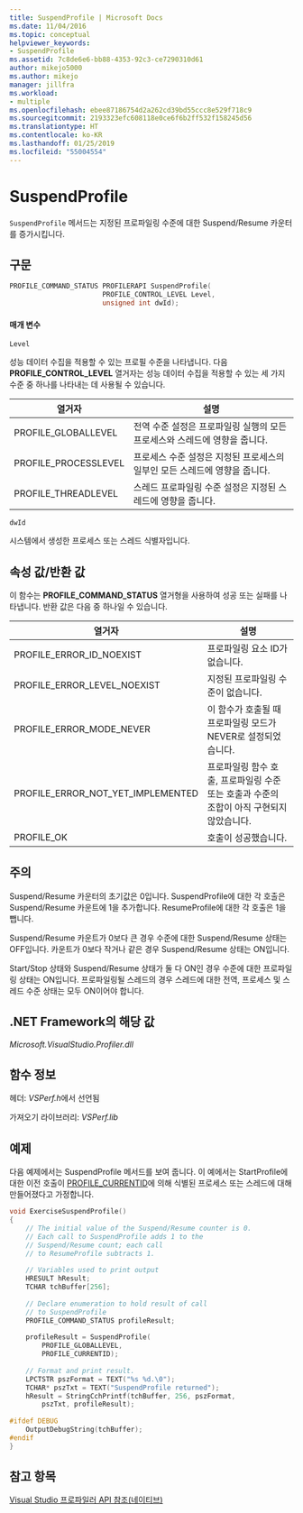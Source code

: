 ```yaml
---
title: SuspendProfile | Microsoft Docs
ms.date: 11/04/2016
ms.topic: conceptual
helpviewer_keywords:
- SuspendProfile
ms.assetid: 7c8de6e6-bb88-4353-92c3-ce7290310d61
author: mikejo5000
ms.author: mikejo
manager: jillfra
ms.workload:
- multiple
ms.openlocfilehash: ebee87186754d2a262cd39bd55ccc8e529f718c9
ms.sourcegitcommit: 2193323efc608118e0ce6f6b2ff532f158245d56
ms.translationtype: HT
ms.contentlocale: ko-KR
ms.lasthandoff: 01/25/2019
ms.locfileid: "55004554"
---
```

# <a name="suspendprofile"></a>SuspendProfile
`SuspendProfile` 메서드는 지정된 프로파일링 수준에 대한 Suspend/Resume 카운터를 증가시킵니다.  
  
## <a name="syntax"></a>구문  
  
```cpp  
PROFILE_COMMAND_STATUS PROFILERAPI SuspendProfile(  
                       PROFILE_CONTROL_LEVEL Level,   
                       unsigned int dwId);  
```  
  
#### <a name="parameters"></a>매개 변수  
 `Level`  
  
 성능 데이터 수집을 적용할 수 있는 프로필 수준을 나타냅니다. 다음 **PROFILE_CONTROL_LEVEL** 열거자는 성능 데이터 수집을 적용할 수 있는 세 가지 수준 중 하나를 나타내는 데 사용될 수 있습니다.  
  
|열거자|설명|  
|----------------|-----------------|  
|PROFILE_GLOBALLEVEL|전역 수준 설정은 프로파일링 실행의 모든 프로세스와 스레드에 영향을 줍니다.|  
|PROFILE_PROCESSLEVEL|프로세스 수준 설정은 지정된 프로세스의 일부인 모든 스레드에 영향을 줍니다.|  
|PROFILE_THREADLEVEL|스레드 프로파일링 수준 설정은 지정된 스레드에 영향을 줍니다.|  
  
 `dwId`  
  
 시스템에서 생성한 프로세스 또는 스레드 식별자입니다.  
  
## <a name="property-valuereturn-value"></a>속성 값/반환 값  
 이 함수는 **PROFILE_COMMAND_STATUS** 열거형을 사용하여 성공 또는 실패를 나타냅니다. 반환 값은 다음 중 하나일 수 있습니다.  
  
|열거자|설명|  
|----------------|-----------------|  
|PROFILE_ERROR_ID_NOEXIST|프로파일링 요소 ID가 없습니다.|  
|PROFILE_ERROR_LEVEL_NOEXIST|지정된 프로파일링 수준이 없습니다.|  
|PROFILE_ERROR_MODE_NEVER|이 함수가 호출될 때 프로파일링 모드가 NEVER로 설정되었습니다.|  
|PROFILE_ERROR_NOT_YET_IMPLEMENTED|프로파일링 함수 호출, 프로파일링 수준 또는 호출과 수준의 조합이 아직 구현되지 않았습니다.|  
|PROFILE_OK|호출이 성공했습니다.|  
  
## <a name="remarks"></a>주의  
 Suspend/Resume 카운터의 초기값은 0입니다. SuspendProfile에 대한 각 호출은 Suspend/Resume 카운트에 1을 추가합니다. ResumeProfile에 대한 각 호출은 1을 뺍니다.  
  
 Suspend/Resume 카운트가 0보다 큰 경우 수준에 대한 Suspend/Resume 상태는 OFF입니다. 카운트가 0보다 작거나 같은 경우 Suspend/Resume 상태는 ON입니다.  
  
 Start/Stop 상태와 Suspend/Resume 상태가 둘 다 ON인 경우 수준에 대한 프로파일링 상태는 ON입니다. 프로파일링될 스레드의 경우 스레드에 대한 전역, 프로세스 및 스레드 수준 상태는 모두 ON이어야 합니다.  
  
## <a name="net-framework-equivalent"></a>.NET Framework의 해당 값  
 *Microsoft.VisualStudio.Profiler.dll*  
  
## <a name="function-information"></a>함수 정보  
 헤더: *VSPerf.h*에서 선언됨  
  
 가져오기 라이브러리: *VSPerf.lib*  
  
## <a name="example"></a>예제  
 다음 예제에서는 SuspendProfile 메서드를 보여 줍니다. 이 예에서는 StartProfile에 대한 이전 호출이 [PROFILE_CURRENTID](../profiling/profile-currentid.md)에 의해 식별된 프로세스 또는 스레드에 대해 만들어졌다고 가정합니다.  
  
```cpp  
void ExerciseSuspendProfile()  
{  
    // The initial value of the Suspend/Resume counter is 0.  
    // Each call to SuspendProfile adds 1 to the  
    // Suspend/Resume count; each call  
    // to ResumeProfile subtracts 1.  
  
    // Variables used to print output  
    HRESULT hResult;  
    TCHAR tchBuffer[256];  
  
    // Declare enumeration to hold result of call  
    // to SuspendProfile  
    PROFILE_COMMAND_STATUS profileResult;  
  
    profileResult = SuspendProfile(  
        PROFILE_GLOBALLEVEL,  
        PROFILE_CURRENTID);  
  
    // Format and print result.  
    LPCTSTR pszFormat = TEXT("%s %d.\0");  
    TCHAR* pszTxt = TEXT("SuspendProfile returned");  
    hResult = StringCchPrintf(tchBuffer, 256, pszFormat,   
        pszTxt, profileResult);  
  
#ifdef DEBUG  
    OutputDebugString(tchBuffer);  
#endif  
}  
```  
  
## <a name="see-also"></a>참고 항목  
 [Visual Studio 프로파일러 API 참조(네이티브)](../profiling/visual-studio-profiler-api-reference-native.md)